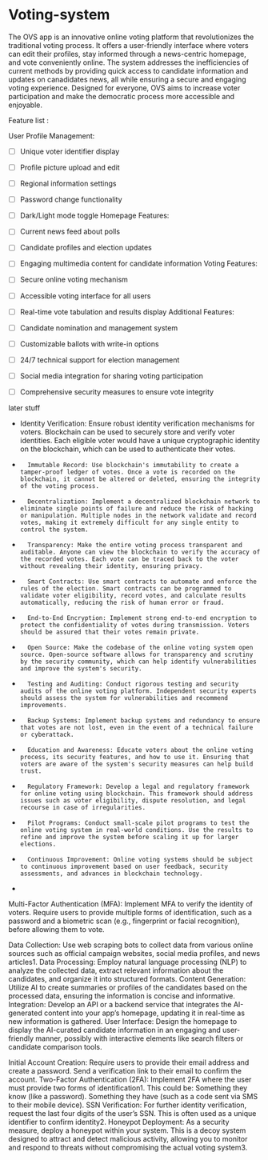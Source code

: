 # Voting-system

The OVS app is an innovative online voting platform that revolutionizes the traditional voting process. It offers a user-friendly interface where voters can edit their profiles, stay informed through a news-centric homepage, and vote conveniently online. The system addresses the inefficiencies of current methods by providing quick access to candidate information and updates on canadidates news, all while ensuring a secure and engaging voting experience. Designed for everyone, OVS aims to increase voter participation and make the democratic process more accessible and enjoyable.


Feature list :

User Profile Management:
- [ ] Unique voter identifier display
- [ ] Profile picture upload and edit
- [ ] Regional information settings
- [ ] Password change functionality
- [ ] Dark/Light mode toggle
Homepage Features:
- [ ] Current news feed about polls
- [ ] Candidate profiles and election updates
- [ ] Engaging multimedia content for candidate information
Voting Features:
- [ ] Secure online voting mechanism
- [ ] Accessible voting interface for all users
- [ ] Real-time vote tabulation and results display
Additional Features:
- [ ] Candidate nomination and management system
- [ ] Customizable ballots with write-in options
- [ ] 24/7 technical support for election management
- [ ] Social media integration for sharing voting participation
- [ ] Comprehensive security measures to ensure vote integrity


later stuff 
* Identity Verification: Ensure robust identity verification mechanisms for voters. Blockchain can be used to securely store and verify voter identities. Each eligible voter would have a unique cryptographic identity on the blockchain, which can be used to authenticate their votes.
* 		Immutable Record: Use blockchain's immutability to create a tamper-proof ledger of votes. Once a vote is recorded on the blockchain, it cannot be altered or deleted, ensuring the integrity of the voting process.
* 		Decentralization: Implement a decentralized blockchain network to eliminate single points of failure and reduce the risk of hacking or manipulation. Multiple nodes in the network validate and record votes, making it extremely difficult for any single entity to control the system.
* 		Transparency: Make the entire voting process transparent and auditable. Anyone can view the blockchain to verify the accuracy of the recorded votes. Each vote can be traced back to the voter without revealing their identity, ensuring privacy.
* 		Smart Contracts: Use smart contracts to automate and enforce the rules of the election. Smart contracts can be programmed to validate voter eligibility, record votes, and calculate results automatically, reducing the risk of human error or fraud.
* 		End-to-End Encryption: Implement strong end-to-end encryption to protect the confidentiality of votes during transmission. Voters should be assured that their votes remain private.
* 		Open Source: Make the codebase of the online voting system open source. Open-source software allows for transparency and scrutiny by the security community, which can help identify vulnerabilities and improve the system's security.
* 		Testing and Auditing: Conduct rigorous testing and security audits of the online voting platform. Independent security experts should assess the system for vulnerabilities and recommend improvements.
* 		Backup Systems: Implement backup systems and redundancy to ensure that votes are not lost, even in the event of a technical failure or cyberattack.
* 		Education and Awareness: Educate voters about the online voting process, its security features, and how to use it. Ensuring that voters are aware of the system's security measures can help build trust.
* 		Regulatory Framework: Develop a legal and regulatory framework for online voting using blockchain. This framework should address issues such as voter eligibility, dispute resolution, and legal recourse in case of irregularities.
* 		Pilot Programs: Conduct small-scale pilot programs to test the online voting system in real-world conditions. Use the results to refine and improve the system before scaling it up for larger elections.
* 		Continuous Improvement: Online voting systems should be subject to continuous improvement based on user feedback, security assessments, and advances in blockchain technology.
* 



Multi-Factor Authentication (MFA): Implement MFA to verify the identity of voters. Require users to provide multiple forms of identification, such as a password and a biometric scan (e.g., fingerprint or facial recognition), before allowing them to vote.


Data Collection: Use web scraping bots to collect data from various online sources such as official campaign websites, social media profiles, and news articles1.
Data Processing: Employ natural language processing (NLP) to analyze the collected data, extract relevant information about the candidates, and organize it into structured formats.
Content Generation: Utilize AI to create summaries or profiles of the candidates based on the processed data, ensuring the information is concise and informative.
Integration: Develop an API or a backend service that integrates the AI-generated content into your app’s homepage, updating it in real-time as new information is gathered.
User Interface: Design the homepage to display the AI-curated candidate information in an engaging and user-friendly manner, possibly with interactive elements like search filters or candidate comparison tools.


Initial Account Creation: Require users to provide their email address and create a password. Send a verification link to their email to confirm the account.
Two-Factor Authentication (2FA): Implement 2FA where the user must provide two forms of identification1. This could be:
Something they know (like a password).
Something they have (such as a code sent via SMS to their mobile device).
SSN Verification: For further identity verification, request the last four digits of the user’s SSN. This is often used as a unique identifier to confirm identity2.
Honeypot Deployment: As a security measure, deploy a honeypot within your system. This is a decoy system designed to attract and detect malicious activity, allowing you to monitor and respond to threats without compromising the actual voting system3.
